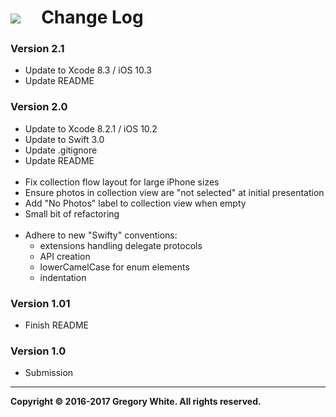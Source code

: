 # ![][AppIcon]&nbsp;&nbsp;&nbsp;&nbsp;&nbsp;Change Log

### Version 2.1
* Update to Xcode 8.3 / iOS 10.3
* Update README

### Version 2.0
* Update to Xcode 8.2.1 / iOS 10.2
* Update to Swift 3.0
* Update .gitignore
* Update README</br></br>
* Fix collection flow layout for large iPhone sizes
* Ensure photos in collection view are "not selected" at initial presentation
* Add "No Photos" label to collection view when empty
* Small bit of refactoring</br></br>
* Adhere to new "Swifty" conventions:
  - extensions handling delegate protocols
  - API creation
  - lowerCamelCase for enum elements
  - indentation

### Version 1.01
* Finish README

### Version 1.0
* Submission

---
**Copyright © 2016-2017 Gregory White. All rights reserved.**



[AppIcon]:  ../images/VirtualTourist_80.png

